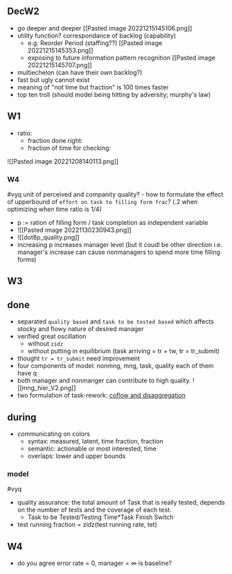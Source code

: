 ## DecW2
- go deeper and deeper [[Pasted image 20221215145106.png]]
- utility function? correspondance of backlog (capability)
	- e.g. Reorder Period (staffing??) [[Pasted image 20221215145353.png]]
	- exposing to future information pattern recognition [[Pasted image 20221215145707.png]]
- multiechelon (can have their own backlog?)
- fast but ugly cannot exist
- meaning of "not time but fraction" is 100 times faster
- top ten troll (should model being hitting by adversity; murphy's law)














## W1
- ratio: 
	- fraction done right:
	- fraction of time for checking: 

![[Pasted image 20221208140113.png]]

### W4
#vyq unit of perceived and companity quality?
	- how to formulate the effect of upperbound of `effort on task to filling form frac`? (.2 when optimizing when time ratio is 1/4)
- p := ration of filling form / task completion as independent variable
- ![[Pasted image 20221130230943.png]]
- ![[dot8p_quality.png]]
- increasing p increases manager level (but it coudl be other direction i.e. manager's increase can cause nonmanagers to spend more time filling forms)

## W3
## done
- separated `quality based` and `task to be tested based`  which affects stocky and flowy nature of desired manager  
- verified great oscillation 
	- without `zidz`
	- without putting in equilibrium (task arriving = tr + tw, tr = tr_submit) 
- thought `tr = tr_submit` need improvement
- four components of model: nonmng, mng, task, quality each of them have q
- both manager and nonmanger can contribute to high quality. 
![[mng_hier_V2.png]]
-  two formulation of task-rework: [coflow and disaggregation](https://github.com/Data4DM/BayesSD/discussions/38#discussioncomment-4218516)

## during
- communicating on colors 
	- syntax: measured, latent, time fraction, fraction
	- semantic: actionable or most interested, time
	- overlaps: lower and upper bounds
### model
#vyq 
- quality assurance: the total amount of Task that is really tested, depends on the number of tests and the coverage of each test.
	- Task to be Tested/Testing Time*Task Finish Switch
- test running fraction = zidz(test running rate, tet)

## W4
- do you agree error rate = 0, manager = $\infty$ is baseline?
  
